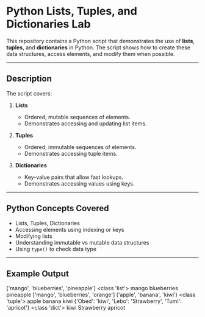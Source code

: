 # **Python Lists, Tuples, and Dictionaries Lab**

This repository contains a Python script that demonstrates the use of **lists**, **tuples**, and **dictionaries** in Python. The script shows how to create these data structures, access elements, and modify them when possible.

---

## **Description**

The script covers:

1. **Lists**
   - Ordered, mutable sequences of elements.
   - Demonstrates accessing and updating list items.

2. **Tuples**
   - Ordered, immutable sequences of elements.
   - Demonstrates accessing tuple items.

3. **Dictionaries**
   - Key-value pairs that allow fast lookups.
   - Demonstrates accessing values using keys.

---

## **Python Concepts Covered**

- Lists, Tuples, Dictionaries  
- Accessing elements using indexing or keys  
- Modifying lists  
- Understanding immutable vs mutable data structures  
- Using `type()` to check data type  

---

## **Example Output**

['mango', 'blueberries', 'pineapple']
<class 'list'>
mango
blueberries
pineapple
['mango', 'blueberries', 'orange']
('apple', 'banana', 'kiwi')
<class 'tuple'>
apple
banana
kiwi
{'Obed': 'kiwi', 'Lebo': 'Strawberry', 'Tumi': 'apricot'}
<class 'dict'>
kiwi
Strawberry
apricot

